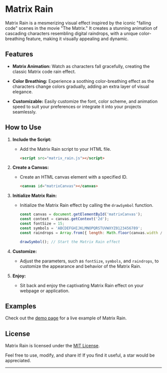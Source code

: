 # Matrix Rain

Matrix Rain is a mesmerizing visual effect inspired by the iconic "falling code" scenes in the movie "The Matrix." It creates a stunning animation of cascading characters resembling digital raindrops, with a unique color-breathing feature, making it visually appealing and dynamic.

## Features

- **Matrix Animation:** Watch as characters fall gracefully, creating the classic Matrix code rain effect.
  
- **Color Breathing:** Experience a soothing color-breathing effect as the characters change colors gradually, adding an extra layer of visual elegance.

- **Customizable:** Easily customize the font, color scheme, and animation speed to suit your preferences or integrate it into your projects seamlessly.

## How to Use

1. **Include the Script:**
   - Add the Matrix Rain script to your HTML file.
     ```html
     <script src="matrix_rain.js"></script>
     ```

2. **Create a Canvas:**
   - Create an HTML canvas element with a specified ID.
     ```html
     <canvas id="matrixCanvas"></canvas>
     ```

3. **Initialize Matrix Rain:**
   - Initialize the Matrix Rain effect by calling the `drawSymbol` function.
     ```javascript
     const canvas = document.getElementById('matrixCanvas');
     const context = canvas.getContext('2d');
     const fontSize = 15;
     const symbols = 'ABCDEFGHIJKLMNOPQRSTUVWXYZ0123456789';
     const raindrops = Array.from({ length: Math.floor(canvas.width / fontSize) }, () => Math.floor(Math.random() * canvas.height));

     drawSymbol(); // Start the Matrix Rain effect
     ```

4. **Customize:**
   - Adjust the parameters, such as `fontSize`, `symbols`, and `raindrops`, to customize the appearance and behavior of the Matrix Rain.

5. **Enjoy:**
   - Sit back and enjoy the captivating Matrix Rain effect on your webpage or application.

## Examples

Check out the [demo page](demo.html) for a live example of Matrix Rain.

## License

Matrix Rain is licensed under the [MIT License](LICENSE).

Feel free to use, modify, and share it! If you find it useful, a star would be appreciated.

---
